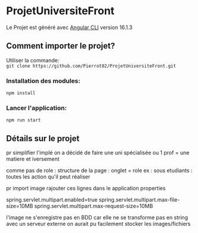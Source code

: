 # ProjetUniversiteFront
Le Projet est généré avec [Angular CLI](https://github.com/angular/angular-cli) version 16.1.3

## Comment importer le projet?
Utiliser la commande:  
`git clone https://github.com/Pierrot82/ProjetUniversiteFront.git`

### Installation des modules:
`npm install`

### Lancer l'application:
```npm run start```

## Détails sur le projet
pr simplifier l'implé on a décidé de faire une uni spécialisée ou 1 prof = une matiere et iversement

comme pas de role : structure de la page : onglet = role
ex : sous etudiants : toutes les action qu'il peut réaliser

pr import image rajouter ces lignes dans le application properties

spring.servlet.multipart.enabled=true
spring.servlet.multipart.max-file-size=10MB
spring.servlet.multipart.max-request-size=10MB

l'image ne s'enregistre pas en BDD car elle ne se transforme pas en string
avec un serveur externe on aurait pu facilement stocker les images/fichiers


